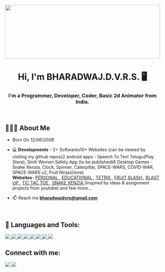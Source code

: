 <a href="#"><img width="100%" height="175px" src="https://cdn-icons-png.flaticon.com/512/9394/9394519.png" height="175px"/></a>
<!-- https://raw.githubusercontent.com/MartinHeinz/MartinHeinz/master/wave.gif -->
<h1 align="center">Hi, I'm BHARADWAJ.D.V.R.S. 🖥</h1>
<h3 align="center">I'm a Programmer, Developer, Coder, Basic 2d Animator from India.</h3>
<br/>

## 👨🏻‍💻 About Me


-  Born On *12/06/2008*

- 💻 **Developments** -
              2+ Softwares10+ Websites (can be viewed by visiting my github repos)2 android apps - Speech To Text Telugu(Play Store), Smiti Women Safety App (to be published)8 Desktop Games - Snake Xenzia, Clock, Spinner, Caterpillar, SPACE-WARS, COVID-WAR, SPACE-WARS v2, Fruit Ninja(clone)  
     **Websites**-
              <a href="dvrscodes.com" class="resume-pdf"> PERSONAL  </a>,
              <a href="https://bharadwajcode.github.io/vittalsmathmagics.github.io/" class="resume-pdf"> EDUCATIONAL </a>,
              <a href="https://bharadwajcode.github.io/www.tetris.play/" class="resume-pdf"> TETRIS </a>,
              <a href="https://bharadwajcode.github.io/www.fruitslash.com/" class="resume-pdf"> FRUIT SLASH </a>,
              <a href="https://bharadwajcode.github.io/www.blastup.com/" class="resume-pdf"> BLAST UP </a>,
              <a href="https://bharadwajcode.github.io/www.tictactoe.com/" class="resume-pdf"> TIC TAC TOE </a>,
              <a href="https://bharadwajcode.github.io/www.snakexenzia.ml/" class="resume-pdf"> SNAKE XENZIA </a>
              (Inspired by ideas & assignment projects from youtube)
              and few more...

- 📫 Reach me **bharadwajdvrs@gmail.com**

<br>

## 🚀 Languages and Tools:

<p align="left"> 
    <a href="https://www.java.com" target="_blank"> <img src="https://img.icons8.com/color/48/000000/java-coffee-cup-logo.png"/> </a>
    <a href="https://www.dvrscodes.com" target="_blank"> <img src="https://img.icons8.com/color/48/000000/html-5.png"/> </a> 
    <a href="https://www.dvrscodes.com" target="_blank"> <img src="https://img.icons8.com/color/48/000000/css3.png"/> </a>
    <a href="https://www.dvrscodes.com" target="_blank"> <img src="https://img.icons8.com/color/48/000000/javascript.png"/> </a>  
    <a href="https://www.python.org" target="_blank"> <img src="https://img.icons8.com/color/48/000000/python.png"/> </a>  
    <a href="https://git-scm.com/" target="_blank"> <img src="https://img.icons8.com/color/48/000000/git.png"/> </a> 
    <a href="https://git-scm.com/" target="_blank"> <img src="https://img.icons8.com/color/48/000000/mysql.png"/> </a> 
    <a href="https://git-scm.com/" target="_blank"> <img src="https://img.icons8.com/color/48/000000/php.png"/> </a> 

<br/>



## Connect with me:
<p align="left">

<a href = "https://twitter.com/BHARADWAJDVRS"><img src="https://img.icons8.com/fluent/48/000000/twitter.png"/></a>
<a href = "https://www.instagram.com/bharadwajdvrs/"><img src="https://img.icons8.com/fluent/48/000000/instagram-new.png"/></a>
</p>
